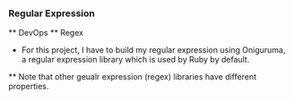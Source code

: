 ### Regular Expression

** DevOps
** Regex

* For this project, I have to build my regular expression using Oniguruma, a regular expression library which is used by Ruby by default.


** Note that other geualr expression (regex) libraries have different properties.

